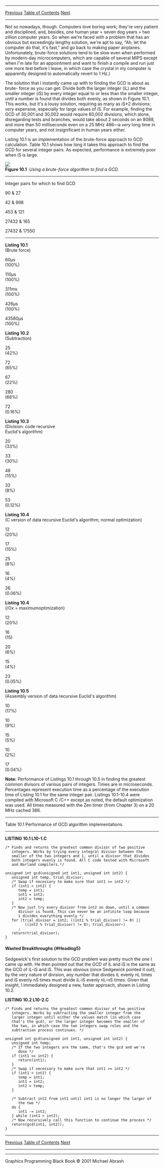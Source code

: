   ------------------------ --------------------------------- --------------------
  [Previous](10-01.html)   [Table of Contents](index.html)   [Next](10-03.html)
  ------------------------ --------------------------------- --------------------

Not so nowadays, though. Computers love boring work; they're very
patient and disciplined, and, besides, one human year = seven dog years
= two zillion computer years. So when we're faced with a problem that
has an obvious but exceedingly lengthy solution, we're apt to say, "Ah,
let the computer do that, it's fast," and go back to making paper
airplanes. Unfortunately, brute-force solutions tend to be slow even
when performed by modern-day microcomputers, which are capable of
several MIPS except when I'm late for an appointment and want to finish
a compile and run just one more test before I leave, in which case the
crystal in my computer is apparently designed to automatically revert to
1 Hz.)

The solution that I instantly came up with to finding the GCD is about
as brute- force as you can get: Divide both the larger integer (iL) and
the smaller integer (iS) by every integer equal to or less than the
smaller integer, until a number is found that divides both evenly, as
shown in Figure 10.1. This works, but it's a lousy solution, requiring
as many as iS\*2 divisions; *very* expensive, especially for large
values of iS. For example, finding the GCD of 30,001 and 30,002 would
require 60,002 divisions, which alone, disregarding tests and branches,
would take about 2 seconds on an 8088, and more than 50 milliseconds
even on a 25 MHz 486—a *very* long time in computer years, and not
insignificant in human years either.

Listing 10.1 is an implementation of the brute-force approach to GCD
calculation. Table 10.1 shows how long it takes this approach to find
the GCD for several integer pairs. As expected, performance is extremely
poor when iS is large.

![](images/10-01.jpg)\
 **Figure 10.1**  *Using a brute-force algorithm to find a GCD.*

* * * * *

Integer pairs for which to find GCD

90 & 27

42 & 998

453 & 121

27432 & 165

27432 & 17550

* * * * *

**Listing 10.1**\
 (Brute force)

60µs\
 (100%)

110µs\
 (100%)

311ms\
 (100%)

426µs\
 (100%)

43580µs\
 (100%)

**Listing 10.2**\
 (Subtraction)

25\
 (42%)

72\
 (65%)

67\
 (22%)

280\
 (66%)

72\
 (0.16%)

**Listing 10.3**\
 (Division: code recursive\
 Euclid's algorithm)

20\
 (33%)

33\
 (30%)

48\
 (15%)

32\
 (8%)

53\
 (0.12%)

**Listing 10.4**\
 (C version of data recursive Euclid's algorithm; normal optimization)

12\
 (20%)

17\
 (15%)

25\
 (8%)

16\
 (4%)

26\
 (0.06%)

**Listing 10.4**\
 (/Ox = maximumoptimization)

12\
 (20%)

16\
 (15)

20\
 (6%)

15\
 (4%)

23\
 (0.05%)

**Listing 10.5**\
 (Assembly version of data recursive Euclid's algorithm)

10\
 (17%)

10\
 (9%)

15\
 (5%)

10\
 (2%)

17\
 (0.04%)

**Note:** Performance of Listings 10.1 through 10.5 in finding the
greatest common divisors of various pairs of integers. Times are in
microseconds. Percentages represent execution time as a percentage of
the execution time of Listing 10.1 for the same integer pair. Listings
10.1-10.4 were compiled with Microsoft C /C++ except as noted, the
default optimization was used. All times measured with the Zen timer
(from Chapter 3) on a 20 MHz cached 386.

* * * * *

Table 10.1 Performance of GCD algorithm implementations.

* * * * *

**LISTING 10.1 L10-1.C**

    /* Finds and returns the greatest common divisor of two positive
       integers. Works by trying every integral divisor between the
       smaller of the two integers and 1, until a divisor that divides
       both integers evenly is found. All C code tested with Microsoft
       and Borland compilers.*/

    unsigned int gcd(unsigned int int1, unsigned int int2) {
       unsigned int temp, trial_divisor;
       /* Swap if necessary to make sure that int1 >= int2 */
       if (int1 < int2) {
          temp = int1;
          int1 = int2;
          int2 = temp;
       }
       /* Now just try every divisor from int2 on down, until a common
          divisor is found. This can never be an infinite loop because
          1 divides everything evenly */
       for (trial_divisor = int2; ((int1 % trial_divisor) != 0) ||
             ((int2 % trial_divisor) != 0); trial_divisor—)
          ;
       return(trial_divisor);
    }

#### Wasted Breakthroughs {#Heading5}

Sedgewick's first solution to the GCD problem was pretty much the one I
came up with. He then pointed out that the GCD of iL and iS is the same
as the GCD of iL-iS and iS. This was obvious (once Sedgewick pointed it
out); by the very nature of division, any number that divides iL evenly
nL times and iS evenly nS times must divide iL-iS evenly nL-nS times.
Given that insight, I immediately designed a new, faster approach, shown
in Listing 10.2.

**LISTING 10.2 L10-2.C**

    /* Finds and returns the greatest common divisor of two positive
       integers. Works by subtracting the smaller integer from the
       larger integer until either the values match (in which case
       that's the gcd), or the larger integer becomes the smaller of
       the two, in which case the two integers swap roles and the
       subtraction process continues. */

    unsigned int gcd(unsigned int int1, unsigned int int2) {
       unsigned int temp;
       /* If the two integers are the same, that's the gcd and we're
          done */
       if (int1 == int2) {
          return(int1);
       }
       /* Swap if necessary to make sure that int1 >= int2 */
       if (int1 < int2) {
          temp = int1;
          int1 = int2;
          int2 = temp;
       }

       /* Subtract int2 from int1 until int1 is no longer the larger of
          the two */
       do {
          int1 -= int2;
       } while (int1 > int2);
       /* Now recursively call this function to continue the process */
       return(gcd(int1, int2));
    }

  ------------------------ --------------------------------- --------------------
  [Previous](10-01.html)   [Table of Contents](index.html)   [Next](10-03.html)
  ------------------------ --------------------------------- --------------------

* * * * *

Graphics Programming Black Book © 2001 Michael Abrash
